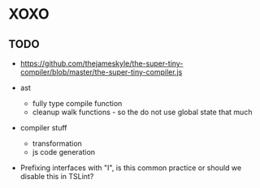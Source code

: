 # XOXO

## TODO

- https://github.com/thejameskyle/the-super-tiny-compiler/blob/master/the-super-tiny-compiler.js
- ast
    - fully type compile function
    - cleanup walk functions - so the do not use global state that much
- compiler stuff
    - transformation
    - js code generation

- Prefixing interfaces with "I", is this common practice or should we disable this in TSLint?